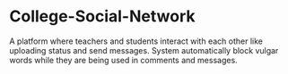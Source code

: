 # College-Social-Network
A platform where teachers and students interact with each other like uploading status and send messages. System automatically block vulgar words while they are being used in comments and messages.  

